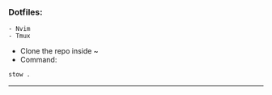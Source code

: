 ### Dotfiles:

    - Nvim
    - Tmux

- Clone the repo inside ~
- Command:

```bash
stow .
```

---
